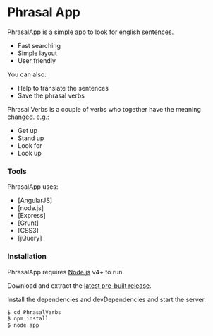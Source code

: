 # Phrasal App

PhrasalApp is a simple app to look for english sentences.

  - Fast searching
  - Simple layout
  - User friendly

You can also:

  - Help to translate the sentences
  - Save the phrasal verbs


Phrasal Verbs is a couple of verbs who together have the meaning changed. e.g.:

  - Get up
  - Stand up
  - Look for
  - Look up


### Tools

PhrasalApp uses:

* [AngularJS]
* [node.js]
* [Express]
* [Grunt]
* [CSS3]
* [jQuery]



### Installation

PhrasalApp requires [Node.js](https://nodejs.org/) v4+ to run.

Download and extract the [latest pre-built release](https://bitbucket.org/willian_batista/phrasal-verbs/).

Install the dependencies and devDependencies and start the server.

```sh
$ cd PhrasalVerbs
$ npm install
$ node app
```